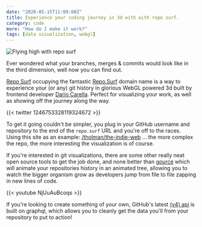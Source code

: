 ```yaml
---
date: "2020-05-15T11:00:00Z"
title: Experience your coding journey in 3d with with repo surf.
category: code
more: "How do I make it work?"
tags: [data visualization, webgl]
---
```


![Flying high with repo surf](https://tiw.accelerator.net/repo-surf.png;resize(450,400,fit)/quantize(32)/quality(20).png)

Ever wondered what your branches, merges & commits would look like in the third dimension, well now you can find out.

<!--more-->

[Repo Surf](https://repo.surf) occupying the fantastic [Repo.Surf](https://repo.surf) domain name is a way to experience your (or any) git history in glorious WebGL powered 3d built by frontend developer [Dario Carella](https://twitter.com/splact). Perfect for visualizing your work, as well as showing off the journey along the way.

{{< twitter 1246753328119324672 >}}

To get it going couldn't be simpler, you plug in your GitHub username and repository to the end of the `repo.surf` URL and you're off to the races. Using this site as an example: [/tholman/the-indie-web](https://repo.surf/tholman/the-indie-web) ... the more complex the repo, the more interesting the visualization is of course.

If you're interested in git visualizations, there are some other really neat open source tools to get the job done, and none better than [gource](https://gource.io/) which will animate your repositories history in an animated tree, allowing you to watch the bigger organism grow as developers jump from file to file zapping in new lines of code.

{{< youtube NjUuAuBcoqs >}}

If you're looking to create something of your own, GitHub's latest [(v4) api](https://developer.github.com/v4/) is built on graphql, which allows you to cleanly get the data you'll from your repository to put to action! 